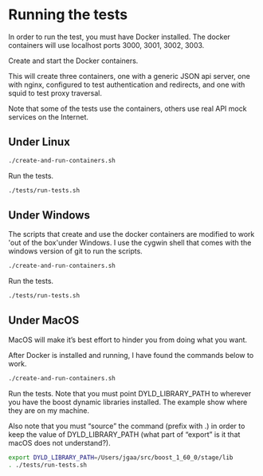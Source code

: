# Running the tests

In order to run the test, you must have Docker installed.
The docker containers will use localhost ports 3000, 3001, 3002, 3003. 

Create and start the Docker containers.

This will create three containers, one with a generic JSON api server,
one with nginx, configured to test authentication and redirects, and
one with squid to test proxy traversal.

Note that some of the tests use the containers, others use real
API mock services on the Internet.

## Under Linux

```sh
./create-and-run-containers.sh
```

Run the tests.

```sh
./tests/run-tests.sh
```

## Under Windows
The scripts that create and use the docker containers are modified
to work 'out of the box'under Windows. I use the cygwin shell that
comes with the windows version of git to run the scripts.

```sh
./create-and-run-containers.sh
```

Run the tests.

```sh
./tests/run-tests.sh
```

## Under MacOS

MacOS will make it’s best effort to hinder you from doing what you want.

After Docker is installed and running, I have found the commands below to work.

```sh
./create-and-run-containers.sh
```

Run the tests.
Note that you must point DYLD_LIBRARY_PATH to wherever you have the boost dynamic libraries installed. The example show where they are on my machine. 

Also note that you must “source” the command (prefix with .) in order to keep the value of DYLD_LIBRARY_PATH (what part of “export” is it that macOS does not understand?).

```sh
export DYLD_LIBRARY_PATH=/Users/jgaa/src/boost_1_60_0/stage/lib
. ./tests/run-tests.sh
```

